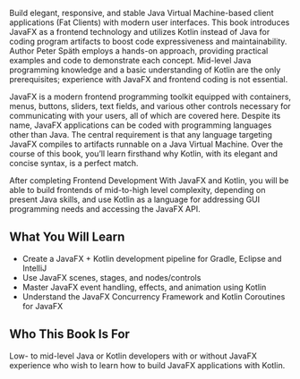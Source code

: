 Build elegant, responsive, and stable Java Virtual Machine-based client applications (Fat Clients) with modern user interfaces. This book introduces JavaFX as a frontend technology and utilizes Kotlin instead of Java for coding program artifacts to boost code expressiveness and maintainability. Author Peter Späth employs a hands-on approach, providing practical examples and code to demonstrate each concept. Mid-level Java programming knowledge and a basic understanding of Kotlin are the only prerequisites; experience with JavaFX and frontend coding is not essential.

JavaFX is a modern frontend programming toolkit equipped with containers, menus, buttons, sliders, text fields, and various other controls necessary for communicating with your users, all of which are covered here. Despite its name, JavaFX applications can be coded with programming languages other than Java. The central requirement is that any language targeting JavaFX compiles to artifacts runnable on a Java Virtual Machine. Over the course of this book, you’ll learn firsthand why Kotlin, with its elegant and concise syntax, is a perfect match.

After completing Frontend Development With JavaFX and Kotlin, you will be able to build frontends of mid-to-high level complexity, depending on present Java skills, and use Kotlin as a language for addressing GUI programming needs and accessing the JavaFX API.

## What You Will Learn

* Create a JavaFX + Kotlin development pipeline for Gradle, Eclipse and IntelliJ
* Use JavaFX scenes, stages, and nodes/controls
* Master JavaFX event handling, effects, and animation using Kotlin
* Understand the JavaFX Concurrency Framework and Kotlin Coroutines for JavaFX

## Who This Book Is For

Low- to mid-level Java or Kotlin developers with or without JavaFX experience who wish to learn how to build JavaFX applications with Kotlin.